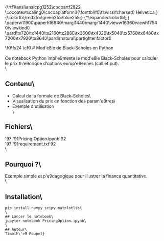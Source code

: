 {\rtf1\ansi\ansicpg1252\cocoartf2822
\cocoatextscaling0\cocoaplatform0{\fonttbl\f0\fswiss\fcharset0 Helvetica;}
{\colortbl;\red255\green255\blue255;}
{\*\expandedcolortbl;;}
\paperw11900\paperh16840\margl1440\margr1440\vieww16360\viewh17540\viewkind0
\pard\tx720\tx1440\tx2160\tx2880\tx3600\tx4320\tx5040\tx5760\tx6480\tx7200\tx7920\tx8640\pardirnatural\partightenfactor0

\f0\fs24 \cf0 # Mod\'e8le de Black-Scholes en Python\
\
Ce notebook Python impl\'e9mente le mod\'e8le Black-Scholes pour calculer le prix th\'e9orique d'options europ\'e9ennes (call et put).\
\
## Contenu\
- Calcul de la formule de Black-Scholes\
- Visualisation du prix en fonction des param\'e8tres\
- Exemple d'utilisation\
\
## Fichiers\
\'97 \'91Pricing Option.ipynb\'92\
\'97 \'91requirement.txt\'92\
\
## Pourquoi ?\
Exemple simple et p\'e9dagogique pour illustrer la finance quantitative.\
\
## Installation\
```bash\
pip install numpy scipy matplotlib\
\
## Lancer le notebook\
jupyter notebook PricingOption.ipynb\
\
## Auteur\
Timoth\'e9 Poupet}